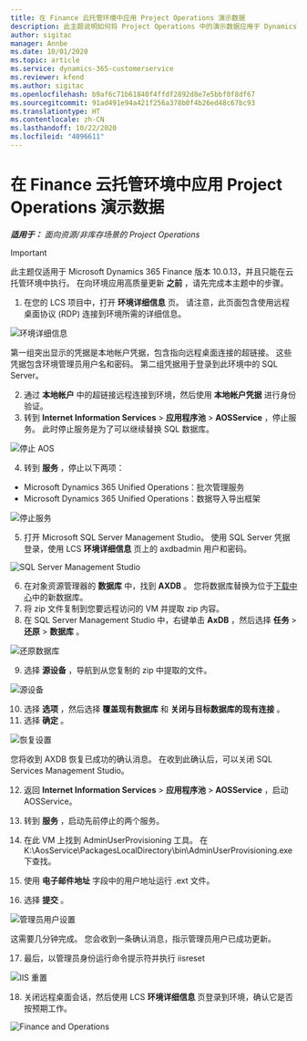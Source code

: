 ```yaml
---
title: 在 Finance 云托管环境中应用 Project Operations 演示数据
description: 此主题说明如何将 Project Operations 中的演示数据应用于 Dynamics 365 Finance 云托管环境。
author: sigitac
manager: Annbe
ms.date: 10/01/2020
ms.topic: article
ms.service: dynamics-365-customerservice
ms.reviewer: kfend
ms.author: sigitac
ms.openlocfilehash: b9af6c71b61840f4ffdf2892d8e7e5bbf0f8df67
ms.sourcegitcommit: 91ad491e94a421f256a378b0f4b26ed48c67bc93
ms.translationtype: HT
ms.contentlocale: zh-CN
ms.lasthandoff: 10/22/2020
ms.locfileid: "4096611"
---
```

# <a name="apply-project-operations-demo-data-to-a-finance-cloud-hosted-environment"></a>在 Finance 云托管环境中应用 Project Operations 演示数据

_**适用于：** 面向资源/非库存场景的 Project Operations_

> [!IMPORTANT]
> 此主题仅适用于 Microsoft Dynamics 365 Finance 版本 10.0.13，并且只能在云托管环境中执行。 在向环境应用高质量更新 **之前** ，请先完成本主题中的步骤。

1. 在您的 LCS 项目中，打开 **环境详细信息** 页。 请注意，此页面包含使用远程桌面协议 (RDP) 连接到环境所需的详细信息。

![ 环境详细信息](./media/1EnvironmentDetails.png)

第一组突出显示的凭据是本地帐户凭据，包含指向远程桌面连接的超链接。 这些凭据包含环境管理员用户名和密码。 第二组凭据用于登录到此环境中的 SQL Server。

2. 通过 **本地帐户** 中的超链接远程连接到环境，然后使用 **本地帐户凭据** 进行身份验证。
3. 转到 **Internet Information Services** > **应用程序池** > **AOSService** ，停止服务。 此时停止服务是为了可以继续替换 SQL 数据库。

![停止 AOS](./media/2StopAOS.png)

4. 转到 **服务** ，停止以下两项：

- Microsoft Dynamics 365 Unified Operations：批次管理服务
- Microsoft Dynamics 365 Unified Operations：数据导入导出框架

![停止服务](./media/3StopServices.png)

5. 打开 Microsoft SQL Server Management Studio。 使用 SQL Server 凭据登录，使用 LCS **环境详细信息** 页上的 axdbadmin 用户和密码。

![SQL Server Management Studio](./media/4SSMS.png)

6. 在对象资源管理器的 **数据库** 中，找到 **AXDB** 。 您将数据库替换为位于[下载中心](https://download.microsoft.com/download/1/a/3/1a314bd2-b082-4a87-abdc-1ba26c92b63d/ProjOpsDemoDataFOGARelease.zip)中的新数据库。 
7. 将 zip 文件复制到您要远程访问的 VM 并提取 zip 内容。
8. 在 SQL Server Management Studio 中，右键单击 **AxDB** ，然后选择 **任务** > **还原** > **数据库** 。

![还原数据库](./media/5RestoreDatabase.png)

9. 选择 **源设备** ，导航到从您复制的 zip 中提取的文件。

![源设备](./media/6SourceDevice.png)

10. 选择 **选项** ，然后选择 **覆盖现有数据库** 和 **关闭与目标数据库的现有连接** 。 
11. 选择 **确定** 。

![恢复设置](./media/7RestoreSetting.png)

您将收到 AXDB 恢复已成功的确认消息。 在收到此确认后，可以关闭 SQL Services Management Studio。

12. 返回 **Internet Information Services** > **应用程序池** > **AOSService** ，启动 AOSService。
13. 转到 **服务** ，启动先前停止的两个服务。

14. 在此 VM 上找到 AdminUserProvisioning 工具。 在 K:\AosService\PackagesLocalDirectory\bin\AdminUserProvisioning.exe 下查找。
15. 使用 **电子邮件地址** 字段中的用户地址运行 .ext 文件。 
16. 选择 **提交** 。

![管理员用户设置](./media/8AdminUserProvisioning.png)

这需要几分钟完成。 您会收到一条确认消息，指示管理员用户已成功更新。

17. 最后，以管理员身份运行命令提示符并执行 iisreset

![IIS 重置](./media/9IISReset.png)

18. 关闭远程桌面会话，然后使用 LCS **环境详细信息** 页登录到环境，确认它是否按预期工作。

![Finance and Operations](./media/10FinanceAndOperations.png)
